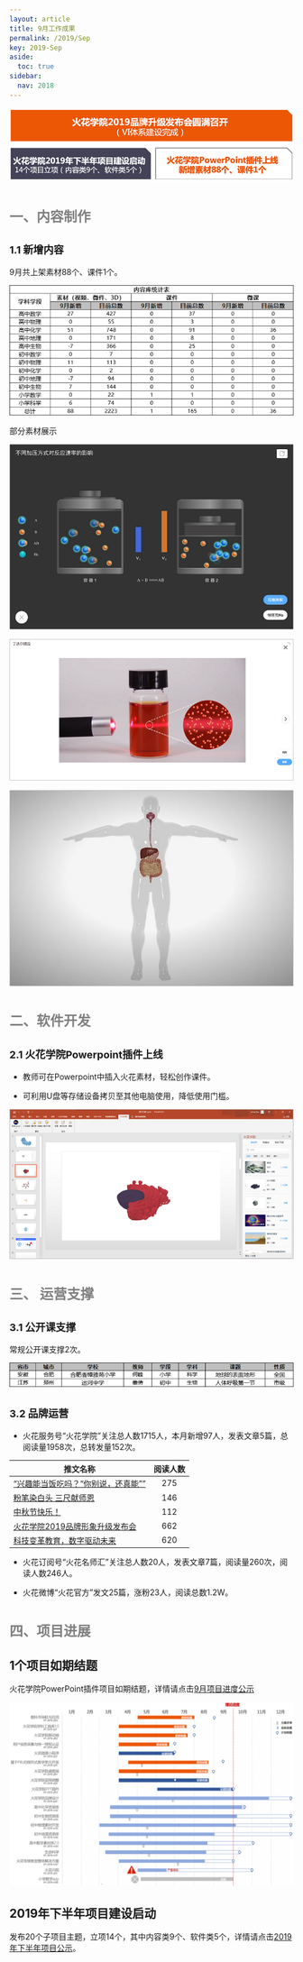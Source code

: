 ```yaml
---
layout: article
title: 9月工作成果
permalink: /2019/Sep
key: 2019-Sep
aside:
  toc: true
sidebar:
  nav: 2018
---
```


<bro/><bro/>

![avatar](images/20190999.png)

# <font size="5" color="gray">一、内容制作</font>

## <font size="4" >1.1 新增内容</font>

9月共上架素材88个、课件1个。

![avatar](images/2019090101.png)

部分素材展示

![avatar](images/2019090202.png)

![avatar](images/2019090303.png)

![avatar](images/2019090404.png)

# <font size="5" color="gray">二、软件开发</font>

## <font size="4" >2.1 火花学院Powerpoint插件上线</font>

- 教师可在Powerpoint中插入火花素材，轻松创作课件。

- 可利用U盘等存储设备拷贝至其他电脑使用，降低使用门槛。

![avatar](images/2019090505.png)

# <font size="5" color="gray">三、	运营支撑</font>

## <font size="4" >3.1 公开课支撑</font>

常规公开课支撑2次。

![avatar](images/20190906.png)

## <font size="4" >3.2 品牌运营</font>

- 火花服务号“火花学院”关注总人数1715人，本月新增97人，发表文章5篇，总阅读量1958次，总转发量152次。

| 推文名称 |  阅读人数  | 
|-------------|:------:|
[“兴趣能当饭吃吗？“你别说，还真能””](https://mp.weixin.qq.com/s/TCJD_NvXAfwVtknAfChS1Q)|	275|
[粉笔染白头 三尺献师恩](https://mp.weixin.qq.com/s/nDJ_rwn_FjUwa-TNYyvu6w)|	146|
[中秋节快乐！](https://mp.weixin.qq.com/s/X2MlrfRkgnEXMkRpHSGHQA)|	112|
[火花学院2019品牌形象升级发布会](https://mp.weixin.qq.com/s/VtxmtHura42mVM3f6jdUTg)|	662|
[科技变革教育，数字驱动未来](https://mp.weixin.qq.com/s/9oL_8NA2nSZ9QKte1ljy2g)|	620|

- 火花订阅号“火花名师汇”关注总人数20人，发表文章7篇，阅读量260次，阅读人数246人。

- 火花微博“火花官方”发文25篇，涨粉23人，阅读总数1.2W。

# <font size="5" color="gray">四、项目进展</font>

## 1个项目如期结题
  
火花学院PowerPoint插件项目如期结题，详情请点击[9月项目进度公示](https://xiyue-team.github.io/doc_monthlyreport/project/Sep)
 
![avatar](images/20190933.png)

## 2019年下半年项目建设启动

发布20个子项目主题，立项14个，其中内容类9个、软件类5个，详情请点击[2019年下半年项目公示]()。


